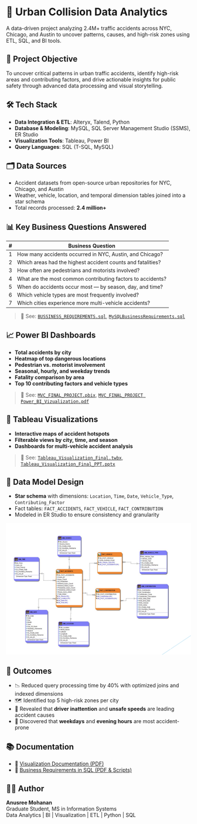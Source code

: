 # 🚦 Urban Collision Data Analytics

A data-driven project analyzing 2.4M+ traffic accidents across NYC, Chicago, and Austin to uncover patterns, causes, and high-risk zones using ETL, SQL, and BI tools.

## 🧠 Project Objective

To uncover critical patterns in urban traffic accidents, identify high-risk areas and contributing factors, and drive actionable insights for public safety through advanced data processing and visual storytelling.

## 🛠 Tech Stack

- **Data Integration & ETL**: Alteryx, Talend, Python  
- **Database & Modeling**: MySQL, SQL Server Management Studio (SSMS), ER Studio  
- **Visualization Tools**: Tableau, Power BI  
- **Query Languages**: SQL (T-SQL, MySQL)

## 🗂️ Data Sources

- Accident datasets from open-source urban repositories for NYC, Chicago, and Austin
- Weather, vehicle, location, and temporal dimension tables joined into a star schema
- Total records processed: **2.4 million+**

## 📊 Key Business Questions Answered

| # | Business Question |
|--|--------------------|
| 1 | How many accidents occurred in NYC, Austin, and Chicago? |
| 2 | Which areas had the highest accident counts and fatalities? |
| 3 | How often are pedestrians and motorists involved? |
| 4 | What are the most common contributing factors to accidents? |
| 5 | When do accidents occur most — by season, day, and time? |
| 6 | Which vehicle types are most frequently involved? |
| 7 | Which cities experience more multi-vehicle accidents? |

> 📄 See: [`BUSSINESS_REQUIREMENTS.sql`](./BUSSINESS%20REQUIREMENTS.sql), [`MySQLBusinessRequirements.sql`](./MySQLBusinessRequirements.sql)

## 📈 Power BI Dashboards

- **Total accidents by city**  
- **Heatmap of top dangerous locations**  
- **Pedestrian vs. motorist involvement**  
- **Seasonal, hourly, and weekday trends**  
- **Fatality comparison by area**  
- **Top 10 contributing factors and vehicle types**

> 📄 See: [`MVC_FINAL_PROJECT.pbix`](./MVC_FINAL_PROJECT.pbix), [`MVC_FINAL_PROJECT Power_BI_Vizualization.pdf`](./MVC_FINAL_PROJECT%20Power_BI_Vizualization.pdf)

## 📍 Tableau Visualizations

- **Interactive maps of accident hotspots**
- **Filterable views by city, time, and season**
- **Dashboards for multi-vehicle accident analysis**

> 📄 See: [`Tableau_Visualization_Final.twbx`](./Tableau_Visualization_Final.twbx), [`Tableau_Visualization_Final_PPT.pptx`](./Tableau_Visualization_Final_PPT.pptx)

## 🧮 Data Model Design

- **Star schema** with dimensions: `Location`, `Time`, `Date`, `Vehicle_Type`, `Contributing_Factor`
- Fact tables: `FACT_ACCIDENTS`, `FACT_VEHICLE`, `FACT_CONTRIBUTION`
- Modeled in ER Studio to ensure consistency and granularity

![Dimension Model](./Images/Dimensional%20Model.png)

## 🚀 Outcomes

- 📉 Reduced query processing time by 40% with optimized joins and indexed dimensions
- 🗺️ Identified top 5 high-risk zones per city
- 🚗 Revealed that **driver inattention** and **unsafe speeds** are leading accident causes
- 📅 Discovered that **weekdays** and **evening hours** are most accident-prone

## 📚 Documentation

- 📘 [Visualization Documentation (PDF)](./Visualization-%20Documentation.pdf)
- 📘 [Business Requirements in SQL (PDF & Scripts)](./BUSSINESS%20REQUIREMENTS.sql)

## 🧑‍💻 Author

**Anusree Mohanan**  
Graduate Student, MS in Information Systems  
Data Analytics | BI | Visualization | ETL | Python | SQL
